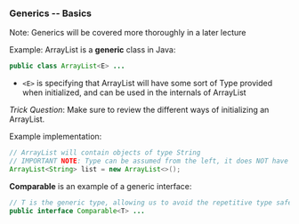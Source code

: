 ### Generics -- Basics
Note: Generics will be covered more thoroughly in a later lecture

Example: ArrayList is a **generic** class in Java:

```java
public class ArrayList<E> ...
```

- `<E>` is specifying that ArrayList will have some sort of Type provided when initialized, and can be used in the internals of ArrayList

*Trick Question*: Make sure to review the different ways of initializing an ArrayList.

Example implementation:
```java
// ArrayList will contain objects of type String
// IMPORTANT NOTE: Type can be assumed from the left, it does NOT have to be in the brackets on the right
ArrayList<String> list = new ArrayList<>();
```

**Comparable** is an example of a generic interface:
```java
// T is the generic type, allowing us to avoid the repetitive type safety checks (like you see in equals)
public interface Comparable<T> ...
```

